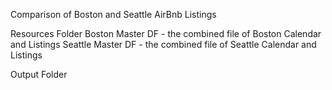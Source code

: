 Comparison of Boston and Seattle AirBnb Listings

Resources Folder
Boston Master DF - the combined file of Boston Calendar and Listings
Seattle Master DF - the combined file of Seattle Calendar and Listings 

Output Folder 
